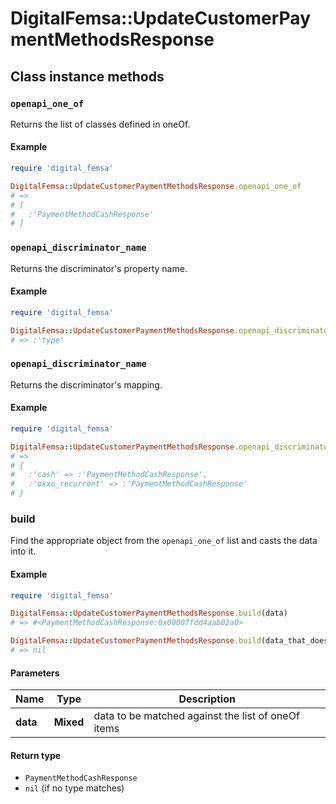 # DigitalFemsa::UpdateCustomerPaymentMethodsResponse

## Class instance methods

### `openapi_one_of`

Returns the list of classes defined in oneOf.

#### Example

```ruby
require 'digital_femsa'

DigitalFemsa::UpdateCustomerPaymentMethodsResponse.openapi_one_of
# =>
# [
#   :'PaymentMethodCashResponse'
# ]
```

### `openapi_discriminator_name`

Returns the discriminator's property name.

#### Example

```ruby
require 'digital_femsa'

DigitalFemsa::UpdateCustomerPaymentMethodsResponse.openapi_discriminator_name
# => :'type'
```

### `openapi_discriminator_name`

Returns the discriminator's mapping.

#### Example

```ruby
require 'digital_femsa'

DigitalFemsa::UpdateCustomerPaymentMethodsResponse.openapi_discriminator_mapping
# =>
# {
#   :'cash' => :'PaymentMethodCashResponse',
#   :'oxxo_recurrent' => :'PaymentMethodCashResponse'
# }
```

### build

Find the appropriate object from the `openapi_one_of` list and casts the data into it.

#### Example

```ruby
require 'digital_femsa'

DigitalFemsa::UpdateCustomerPaymentMethodsResponse.build(data)
# => #<PaymentMethodCashResponse:0x00007fdd4aab02a0>

DigitalFemsa::UpdateCustomerPaymentMethodsResponse.build(data_that_doesnt_match)
# => nil
```

#### Parameters

| Name | Type | Description |
| ---- | ---- | ----------- |
| **data** | **Mixed** | data to be matched against the list of oneOf items |

#### Return type

- `PaymentMethodCashResponse`
- `nil` (if no type matches)

